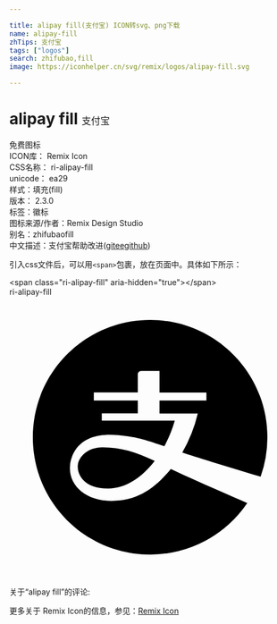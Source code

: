 ```yaml
---

title: alipay fill(支付宝) ICON转svg、png下载
name: alipay-fill
zhTips: 支付宝
tags: ["logos"]
search: zhifubao,fill
image: https://iconhelper.cn/svg/remix/logos/alipay-fill.svg

---
```


# alipay fill  <small style="font-size: 60%;font-weight: 100">支付宝</small>


<div class="detail-page">
<p>
<span><span class="badge-success badge">免费图标</span> </span>
<br/>
<span>
ICON库：
<span class="badge-secondary badge">Remix Icon</span> 
</span>
<br/>
<span>
CSS名称：
<span class="badge-secondary badge">ri-alipay-fill</span> 
</span>
<br/>
<span>
unicode：
<span class="badge-secondary badge">ea29</span> 
<copy-btn content='ea29' btn-title=""></copy-btn>
<copy-btn :content='String.fromCodePoint(parseInt("ea29", 16))' btn-title="复制U"></copy-btn>
</span><br/><span>样式：<span class="badge-light badge">填充(fill)</span></span>
<br/>
<span>
版本：
<span class="badge-secondary badge">2.3.0</span> 
</span><br/><span>标签：<span class="badge-light badge"><router-link to="/tags/logos.html">徽标</router-link></span></span>
<br/>
<span>图标来源/作者：<span class="badge-light badge">Remix Design Studio</span></span> 
<br/>
<span>别名：<span class="badge-light badge">zhifubao</span><span class="badge-light badge">fill</span></span><br/><span class="zh-detail">中文描述：<span class="badge-primary badge">支付宝</span><span class="help-link"><span>帮助改进</span>(<a href="https://gitee.com/liuwave/icon-helper/edit/master/json/remix/logos/alipay-fill.json" target="_blank" rel="noopener noreferrer">gitee</a><a href="https://github.com/liuwave/icon-helper/edit/master/json/remix/logos/alipay-fill.json" target="_blank" rel="noopener noreferrer">github</a></span>)</span><br/>
</p>
</div>
<div class="alert alert-dark">
  <i class="ri-alipay-fill ri-xs"></i>
  <i class="ri-alipay-fill ri-sm"></i>
  <i class="ri-alipay-fill ri-lg"></i>
  <i class="ri-alipay-fill ri-2x"></i>
  <i class="ri-alipay-fill ri-3x"></i>
  <i class="ri-alipay-fill ri-5x"></i>
  <i class="ri-alipay-fill ri-7x"></i>
</div>
<div>
  <p>引入css文件后，可以用<code>&lt;span&gt;</code>包裹，放在页面中。具体如下所示：    
  </p>
  <div class="alert alert-primary" style="font-size: 14px">
    &lt;span class="ri-alipay-fill" aria-hidden="true"&gt;&lt;/span&gt;
    <copy-btn content='<span class="ri-alipay-fill" aria-hidden="true"></span>'></copy-btn>
  </div>
  <div class="alert alert-secondary">
    <i class="ri-alipay-fill"
    style="font-size: 24px"
    aria-hidden="true"></i> ri-alipay-fill
    <copy-btn content="ri-alipay-fill" btn-title="复制图标名称"></copy-btn>
  </div>
</div>
<div id="svg" class="svg-wrap">
<svg xmlns="http://www.w3.org/2000/svg" viewBox="0 0 24 24">
    <g>
        <path fill="none" d="M0 0h24v24H0z"/>
        <path d="M21.422 15.358c-3.83-1.153-6.055-1.84-6.678-2.062a12.41 12.41 0 0 0 1.32-3.32H12.8V8.872h4v-.68h-4V6.344h-1.536c-.28 0-.312.248-.312.248v1.592H7.2v.68h3.752v1.104H7.88v.616h6.224a10.972 10.972 0 0 1-.888 2.176c-1.408-.464-2.192-.784-3.912-.944-3.256-.312-4.008 1.48-4.128 2.576C5 16.064 6.48 17.424 8.688 17.424s3.68-1.024 5.08-2.72c1.167.558 3.338 1.525 6.514 2.902A9.99 9.99 0 0 1 12 22C6.477 22 2 17.523 2 12S6.477 2 12 2s10 4.477 10 10a9.983 9.983 0 0 1-.578 3.358zm-12.99 1.01c-2.336 0-2.704-1.48-2.584-2.096.12-.616.8-1.416 2.104-1.416 1.496 0 2.832.384 4.44 1.16-1.136 1.48-2.52 2.352-3.96 2.352z"/>
    </g>
</svg>

</div>
<detail full-name='ri-alipay-fill'></detail>  
<div>
<p>关于“alipay fill”的评论:</p>
</div>
<Vssue title="关于“alipay fill”的评论" ></Vssue>    
<div><p>更多关于  Remix Icon的信息，参见：<a target="_blank" href="https://iconhelper.cn/remix.html">Remix Icon</a>
</p></div>
